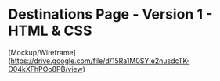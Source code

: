 # Destinations Page - Version 1 - HTML & CSS
[Mockup/Wireframe] (https://drive.google.com/file/d/15Ra1M0SYIe2nusdcTK-D04kXFhPOo8PB/view)
